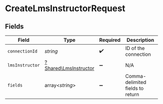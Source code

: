 # CreateLmsInstructorRequest


## Fields

| Field                                                         | Type                                                          | Required                                                      | Description                                                   |
| ------------------------------------------------------------- | ------------------------------------------------------------- | ------------------------------------------------------------- | ------------------------------------------------------------- |
| `connectionId`                                                | *string*                                                      | :heavy_check_mark:                                            | ID of the connection                                          |
| `lmsInstructor`                                               | [?Shared\LmsInstructor](../../Models/Shared/LmsInstructor.md) | :heavy_minus_sign:                                            | N/A                                                           |
| `fields`                                                      | array<*string*>                                               | :heavy_minus_sign:                                            | Comma-delimited fields to return                              |